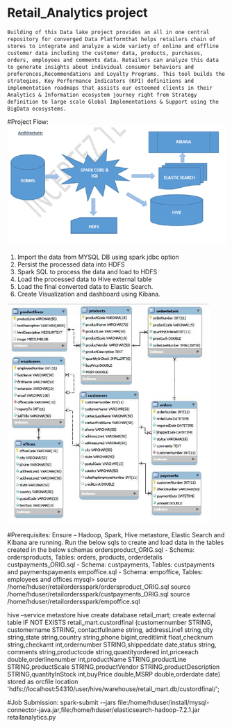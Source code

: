# Retail_Analytics project
    Building of this Data lake project provides an all in one central repository for converged Data Platformthat helps retailers chain of stores to integrate and analyze a wide variety of online and offline customer data including the customer data, products, purchases, orders, employees and comments data. Retailers can analyze this data to generate insights about individual consumer behaviors and preferences,Recommendations and Loyalty Programs. This tool builds the strategies, Key Performance Indicators (KPI) definitions and implementation roadmaps that assists our esteemed clients in their Analytics & Information ecosystem journey right from Strategy definition to large scale Global Implementations & Support using the BigData ecosystems.
#Project Flow:
![alt text](https://github.com/santhoshsekargithub/Retail_Analytics/blob/master/Architecture.PNG)
1. Import the data from MYSQL DB using spark jdbc option
2. Persist the processed data into HDFS
3. Spark SQL to process the data and load to HDFS
4. Load the processed data to Hive external table
5. Load the final converted data to Elastic Search.
6. Create Visualization and dashboard using Kibana.

![alt text](https://github.com/santhoshsekargithub/Retail_Analytics/blob/master/Source_schema.PNG)

#Prerequisites:
Ensure – Hadoop, Spark, Hive metastore, Elastic Search and Kibana are running.
Run the below sqls to create and load data in the tables created in the below schemas
ordersproduct_ORIG.sql - Schema: ordersproducts, Tables: orders, products, orderdetails custpayments_ORIG.sql - Schema: custpayments, Tables: custpayments and paymentspayments empoffice.sql - Schema: empoffice, Tables: employees and offices
mysql>
source /home/hduser/retailordersspark/ordersproduct_ORIG.sql
source /home/hduser/retailordersspark/custpayments_ORIG.sql
source /home/hduser/retailordersspark/empoffice.sql

hive –service metastore
hive
create database retail_mart;
create external table IF NOT EXISTS retail_mart.custordfinal (customernumber STRING, customername STRING, contactfullname string, addressLine1 string,city string,state string,country string,phone bigint,creditlimit float,checknum string,checkamt int,ordernumber STRING,shippeddate date,status string, comments string,productcode string,quantityordered int,priceeach double,orderlinenumber int,productName STRING,productLine STRING,productScale STRING,productVendor STRING,productDescription STRING,quantityInStock int,buyPrice double,MSRP double,orderdate date) stored as orcfile location 'hdfs://localhost:54310/user/hive/warehouse/retail_mart.db/custordfinal/';

#Job Submission: 
spark-submit --jars file:/home/hduser/install/mysql-connector-java.jar,file:/home/hduser/elasticsearch-hadoop-7.2.1.jar retailanalytics.py

